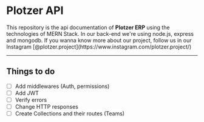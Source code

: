 <h1>Plotzer API </h1>
<p>This repository is the api documentation of <b>Plotzer ERP</b> using the technologies of MERN Stack. In our back-end we're using node.js, express and mongodb. If you wanna know more about our project, follow us in our Instagram [@plotzer.project](https://www.instagram.com/plotzer.project/)</p>

<hr>

## Things to do

- [ ] Add middlewares (Auth, permissions)
- [ ] Add JWT
- [ ] Verify errors
- [ ] Change HTTP responses
- [ ] Create Collections and their routes (Teams)